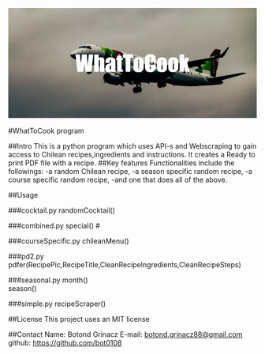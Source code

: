 ![Banner](WhatToCookBanner.png)


#WhatToCook program

##Intro
This is a python program which uses API-s and Webscraping to gain access to Chilean recipes,ingredients and instructions.
It creates a Ready to print PDF file with a recipe.
##Key features
Functionalities include the followings: 
-a random Chilean recipe,
-a season specific random recipe, 
-a course specific random recipe, 
-and one that does all of the above.

##Usage

###cocktail.py
randomCocktail()    

###combined.py
special() #

###courseSpecific.py
chileanMenu()   

###pd2.py
pdfer(RecipePic,RecipeTitle,CleanRecipeIngredients,CleanRecipeSteps)    

###seasonal.py
month()     
season()    

###simple.py
recipeScraper()    







##License
This project uses an MIT license

##Contact
Name: Botond Grinacz
E-mail: botond.grinacz88@gmail.com
github: https://github.com/bot0108
